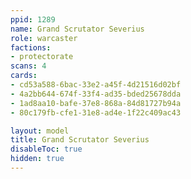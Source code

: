 ```yaml
---
ppid: 1289
name: Grand Scrutator Severius
role: warcaster
factions:
- protectorate
scans: 4
cards:
- cd53a588-6bac-33e2-a45f-4d21516d02bf
- 4a2bb644-674f-33f4-ad35-bded25678dda
- 1ad8aa10-bafe-37e8-868a-84d81727b94a
- 80c179fb-cfe1-31e8-ad4e-1f22c409ac43

layout: model
title: Grand Scrutator Severius
disableToc: true
hidden: true
---
```

